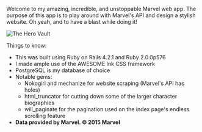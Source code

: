 Welcome to my amazing, incredible, and unstoppable Marvel web app. The purpose of this app is to play around with Marvel's API and design a stylish website. Oh yeah, and to have a blast while doing it!

![The Hero Vault](http://i.imgur.com/z4INhMs.png "The Hero Vault")

Things to know:
  - This was built using Ruby on Rails 4.2.1 and Ruby 2.0.0p576
  - I made ample use of the AWESOME Ink CSS framework
  - PostgreSQL is my database of choice
  - Notable gems:
    - Nokogiri and mechanize for website scraping (Marvel's API has holes)
    - html_truncator for cutting down some of the larger character biographies
    - will_paginate for the pagination used on the index page's endless scrolling feature
  - **Data provided by Marvel. © 2015 Marvel**
